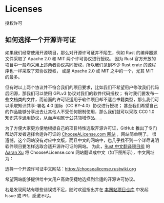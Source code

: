 # Licenses

授权许可

## 如何选择一个开源许可证

如果我们经常使用开源项目，那么对开源许可证并不陌生，例如 Rust 的编译器源文件采取了 Apache 2.0 和 MIT 两个许可协议进行授权。
因为 Rust 官方开放的项目中一般均采用上述两者协议共同授权，所以我们见到不少 Rust crate 的源程序也一样采取了双协议授权，
或是 Apache 2.0 或 MIT 之中的一个，尤其 MIT 的最多。

但有时以上两个协议并不符合我们的项目要求，比如我们不希望用户修改我们代码后闭源，那我们可以使用 GPLv3 协议对我们的软件代码授权；
有时我们要发布一些文档类的文件，而前面的许可证适用于软件项目却不适合书籍类型，那么我们可以采取知识共享-署名 4.0 国际（CC BY-4.0）协议进行授权；
甚至我们希望自己的作品能够分享出去让其他人不受任何限制使用，那么我们就可以采取 CC0 1.0 知识共享通用协议，从而声明属于公共领域作品……

为了方便大家更方便地根据自己的项目特性选取开源许可证，GitHub 推出了专门帮助开发者选择合适许可证的 [ChooseALicense.com 网站] ，网站简单明了。
很遗憾，这个网站没有对应中文版，而且中文的网站中，也几乎找不到一个详尽说明软件项目要怎样选取合适开源许可证的网站。
为此，[Rust 中文翻译项目组] 的 [Aaran Xu] 将 ChooseALicense.com 网站翻译成中文（如下图所示），中文网址为：

[ChooseALicense.com 网站]: https://choosealicense.com/
[Rust 中文翻译项目组]: https://github.com/rust-lang-cn
[Aaran Xu]: https://github.com/aaranxu

选择一个开源许可证中文网站：<https://choosealicense.rustwiki.org>

希望网站能够提供给中文用户高效便捷地选择到合适的开源许可协议。

若是发现网站有哪些错误或不足，随时欢迎指出并在 [本网站项目仓库] 中发起 Issue 或 PR，感激不尽。

[本网站项目仓库]: https://github.com/choosealicense-cn/choosealicense-cn.github.io
